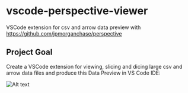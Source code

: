# vscode-perspective-viewer
VSCode extension for csv and arrow data preview with https://github.com/jpmorganchase/perspective

## Project Goal

Create a VSCode extension for viewing, slicing and dicing large csv and arrow data files and produce this Data Preview in VS Code IDE:

![Alt text](https://github.com/RandomFractals/vscode-perspective-viewer/blob/master/vscode-perspective-viewer.png?raw=true 
 "Perspective Viewer") 

